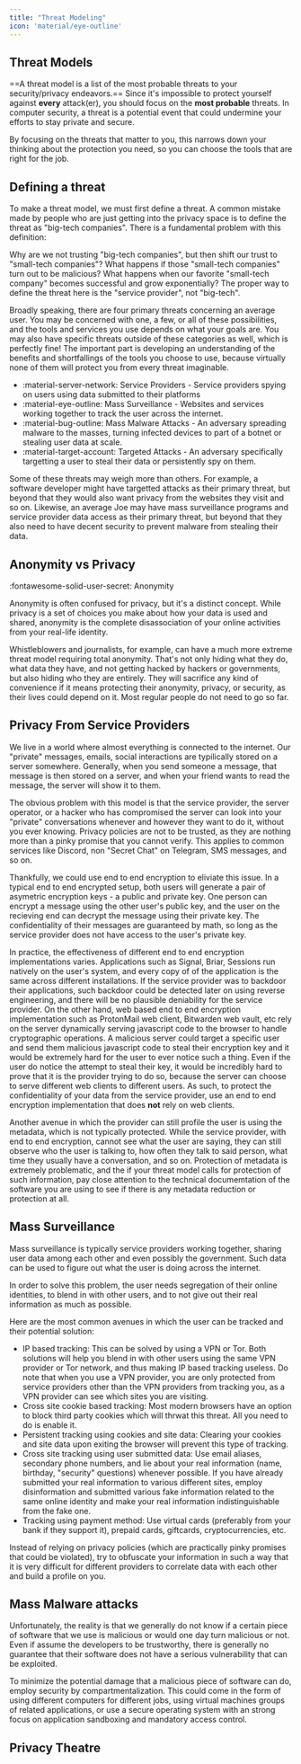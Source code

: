```yaml
---
title: "Threat Modeling"
icon: 'material/eye-outline'
---
```


## Threat Models

==A threat model is a list of the most probable threats to your security/privacy endeavors.== Since it's impossible to protect yourself against **every** attack(er), you should focus on the **most probable** threats. In computer security, a threat is a potential event that could undermine your efforts to stay private and secure.

By focusing on the threats that matter to you, this narrows down your thinking about the protection you need, so you can choose the tools that are right for the job.


## Defining a threat

To make a threat model, we must first define a threat. A common mistake made by people who are just getting into the privacy space is to define the threat as "big-tech companies". There is a fundamental problem with this definition:

Why are we not trusting "big-tech companies", but then shift our trust to "small-tech companies"? What happens if those "small-tech companies" turn out to be malicious? What happens when our favorite "small-tech company" becomes successful and grow exponentially? The proper way to define the threat here is the "service provider", not "big-tech".

Broadly speaking, there are four primary threats concerning an average user. You may be concerned with one, a few, or all of these possibilities, and the tools and services you use depends on what your goals are. You may also have specific threats outside of these categories as well, which is perfectly fine! The important part is developing an understanding of the benefits and shortfallings of the tools you choose to use, because virtually none of them will protect you from every threat imaginable.

- <span class="pg-teal">:material-server-network: Service Providers</span> - Service providers spying on users using data submitted to their platforms
- <span class="pg-blue">:material-eye-outline: Mass Surveillance</span> -  Websites and services working together to track the user across the internet.
- <span class="pg-orange">:material-bug-outline: Mass Malware Attacks</span> - An adversary spreading malware to the masses, turning infected devices to part of a botnet or stealing user data at scale.
- <span class="pg-red">:material-target-account: Targeted Attacks</span> - An adversary specifically targetting a user to steal their data or persistently spy on them.

Some of these threats may weigh more than others. For example, a software developer might have targetted attacks as their primary threat, but beyond that they would also want privacy from the websites they visit and so on. Likewise, an average Joe may have mass surveillance programs and service provider data access as their primary threat, but beyond that they also need to have decent security to prevent malware from stealing their data.

## Anonymity vs Privacy

<span class="pg-purple" title="Protects your activities from being tied to your real-life identity">:fontawesome-solid-user-secret: Anonymity</span>

Anonymity is often confused for privacy, but it's a distinct concept. While privacy is a set of choices you make about how your data is used and shared, anonymity is the complete disassociation of your online activities from your real-life identity.

Whistleblowers and journalists, for example, can have a much more extreme threat model requiring total anonymity. That's not only hiding what they do, what data they have, and not getting hacked by hackers or governments, but also hiding who they are entirely. They will sacrifice any kind of convenience if it means protecting their anonymity, privacy, or security, as their lives could depend on it. Most regular people do not need to go so far.

## Privacy From Service Providers

We live in a world where almost everything is connected to the internet. Our "private" messages, emails, social interactions are typilically stored on a server somewhere. Generally, when you send someone a message, that message is then stored on a server, and when your friend wants to read the message, the server will show it to them.

The obvious problem with this model is that the service provider, the server operator, or a hacker who has compromised the server can look into your "private" conversations whenever and however they want to do it, without you ever knowing. Privacy policies are not to be trusted, as they are nothing more than a pinky promise that you cannot verify. This applies to common services like Discord, non "Secret Chat" on Telegram, SMS messages, and so on.

Thankfully, we could use end to end encryption to eliviate this issue. In a typical end to end encrypted setup, both users will generate a pair of asymetric encryption keys - a public and private key. One person can encrypt a message using the other user's public key, and the user on the recieving end can decrypt the message using their private key. The confidentiality of their messages are guaranteed by math, so long as the service provider does not have access to the user's private key.

In practice, the effectiveness of different end to end encryption implementations varies. Applications such as Signal, Briar, Sessions run natively on the user's system, and every copy of of the application is the same across different installations. If the service provider was to backdoor their applications, such backdoor could be detected later on using reverse engineering, and there will be no plausible deniability for the service provider. On the other hand, web based end to end encryption implementation such as ProtonMail web client, Bitwarden web vault, etc rely on the server dynamically serving javascript code to the browser to handle cryptographic operations. A malicious server could target a specific user and send them malicious javascript code to steal their encryption key and it would be extremely hard for the user to ever notice such a thing. Even if the user do notice the attempt to steal their key, it would be incredibly hard to prove that it is the provider trying to do so, because the server can choose to serve different web clients to different users. As such, to protect the confidentiality of your data from the service provider, use an end to end encryption implementation that does **not** rely on web clients.

Another avenue in which the provider can still profile the user is using the metadata, which is not typically protected. While the service provider, with end to end encryption, cannot see what the user are saying, they can still observe who the user is talking to, how often they talk to said person, what time they usually have a conversation, and so on. Protection of metadata is extremely problematic, and the if your threat model calls for protection of such information, pay close attention to the technical documemtation of the software you are using to see if there is any metadata reduction or protection at all.

## Mass Surveillance

Mass surveillance is typically service providers working together, sharing user data among each other and even possibly the government. Such data can be used to figure out what the user is doing across the internet. 

In order to solve this problem, the user needs segregation of their online identities, to blend in with other users, and to not give out their real information as much as possible.

Here are the most common avenues in which the user can be tracked and their potential solution:
- IP based tracking: This can be solved by using a VPN or Tor. Both solutions will help you blend in with other users using the same VPN provider or Tor network, and thus making IP based tracking useless. Do note that when you use a VPN provider, you are only protected from service providers other than the VPN providers from tracking you, as a VPN provider can see which sites you are visiting.
- Cross site cookie based tracking: Most modern browsers have an option to block third party cookies which will thrwat this threat. All you need to do is enable it.
- Persistent tracking using cookies and site data: Clearing your cookies and site data upon exiting the browser will prevent this type of tracking.
- Cross site tracking using user submitted data: Use email aliases, secondary phone numbers, and lie about your real information (name, birthday, "security" questions) whenever possible. If you have already submitted your real information to various different sites, employ disinformation and submitted various fake information related to the same online identity and make your real information indistinguishable from the fake one. 
- Tracking using payment method: Use virtual cards (preferably from your bank if they support it), prepaid cards, giftcards, cryptocurrencies, etc.

Instead of relying on privacy policies (which are practically pinky promises that could be violated), try to obfuscate your information in such a way that it is very difficult for different providers to correlate data with each other and build a profile on you.

## Mass Malware attacks
Unfortunately, the reality is that we generally do not know if a certain piece of software that we use is malicious or would one day turn malicious or not. Even if assume the developers to be trustworthy, there is generally no guarantee that their software does not have a serious vulnerability that can be exploited.

To minimize the potential damage that a malicious piece of software can do, employ security by compartmentalization. This could come in the form of using different computers for different jobs, using virtual machines groups of related applications, or use a secure operating system with an strong focus on application sandboxing and mandatory access control.



## Privacy Theatre
